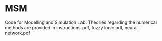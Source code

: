 # MSM
Code for Modelling and Simulation Lab.
Theories regarding the numerical methods are provided in instructions.pdf, fuzzy logic.pdf, neural network.pdf


